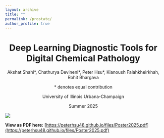 ```yaml
---
layout: archive
title: ""
permalink: /prostate/
author_profile: true
---
```


<h1 style="text-align: center;">Deep Learning Diagnostic Tools for Digital Chemical Pathology</h1>
<p style="text-align: center;">Akshat Shahi*, Chathurya Devineni*, Peter Hsu*, Kianoush Falahkheirkhah, Rohit Bhargava </p>
<p style="text-align: center;">* denotes equal contribution</p>
<p style="text-align: center;">University of Illinois Urbana-Champaign</p>
<p style="text-align: center;">Summer 2025</p>

<img src="../images/prostate/Poster2025.png"/>

**View as PDF here:** [https://peterhsu48.github.io/files/Poster2025.pdf](https://peterhsu48.github.io/files/Poster2025.pdf)